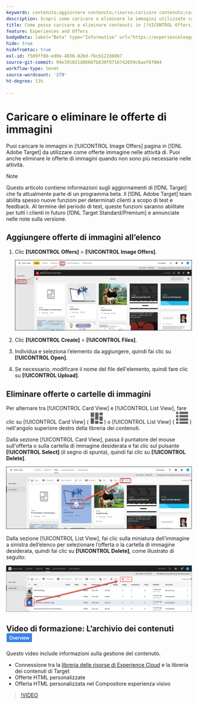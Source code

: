 ```yaml
---
keywords: contenuto;aggiornare contenuto;risorse;caricare contenuto;caricare risorsa;eliminare contenuto;content;update content;assets;upload content;upload asset;delete content;content;upload content;upload asset;delete content;assets;assets;upload content;upload asset;upload asset;delete content
description: Scopri come caricare o eliminare le immagini utilizzate come offerte di immagini.
title: Come posso caricare o eliminare contenuti in [!UICONTROL Offers] Libreria?
feature: Experiences and Offers
badgeBeta: label="Beta" type="Informative" url="https://experienceleague.adobe.com/docs/target/using/introduction/intro.html?lang=it#beta newtab=true" tooltip="Cosa sono le funzioni beta in [!DNL Adobe Target]."
hide: true
hidefromtoc: true
exl-id: f509ff00-ed0e-4836-826d-f6cb122d8867
source-git-commit: 94e391021d86607b830f9716742059c6aef8f004
workflow-type: tm+mt
source-wordcount: '279'
ht-degree: 13%

---
```


# Caricare o eliminare le offerte di immagini

Puoi caricare le immagini in [!UICONTROL Image Offers] pagina in [!DNL Adobe Target] da utilizzare come offerte immagine nelle attività di. Puoi anche eliminare le offerte di immagini quando non sono più necessarie nelle attività.

>[!NOTE]
>
>Questo articolo contiene informazioni sugli aggiornamenti di [!DNL Target] che fa attualmente parte di un programma beta. Il [!DNL Adobe Target] team abilita spesso nuove funzioni per determinati clienti a scopo di test e feedback. Al termine del periodo di test, queste funzioni saranno abilitate per tutti i clienti in futuro [!DNL Target Standard/Premium] e annunciate nelle note sulla versione.

## Aggiungere offerte di immagini all’elenco

1. Clic **[!UICONTROL Offers]** > **[!UICONTROL Image Offers]**.

   ![Offerte > Offerte immagine](/help/main/c-experiences/c-manage-content/assets/image-offers-new.png)

1. Clic **[!UICONTROL Create]** > **[!UICONTROL Files]**.
1. Individua e seleziona l’elemento da aggiungere, quindi fai clic su **[!UICONTROL Open]**.
1. Se necessario, modificare il nome del file dell&#39;elemento, quindi fare clic su **[!UICONTROL Upload]**.

## Eliminare offerte o cartelle di immagini

Per alternare tra [!UICONTROL Card View] e [!UICONTROL List View], fare clic su [!UICONTROL Card View] ( ![Icona della vista a schede](/help/main/c-experiences/c-manage-content/assets/icon-tile.png) ) o [!UICONTROL List View] ( ![Icona della vista a elenco](/help/main/c-experiences/c-manage-content/assets/icon-list-view.png) ) nell&#39;angolo superiore destro della libreria dei contenuti.

Dalla sezione [!UICONTROL Card View], passa il puntatore del mouse sull&#39;offerta o sulla cartella di immagine desiderata e fai clic sul pulsante **[!UICONTROL Select]** (il segno di spunta), quindi fai clic su **[!UICONTROL Delete]**.

![Elimina offerta dalla vista a schede](/help/main/c-experiences/c-manage-content/assets/delete-card-view.png)

Dalla sezione [!UICONTROL List View], fai clic sulla miniatura dell’immagine a sinistra dell’elenco per selezionare l’offerta o la cartella di immagine desiderata, quindi fai clic su **[!UICONTROL Delete]**, come illustrato di seguito:

![Elimina elemento selezionato](/help/main/c-experiences/c-manage-content/assets/delete-image-offer.png)

## Video di formazione: L’archivio dei contenuti ![Badge panoramica](/help/main/assets/overview.png)

Questo video include informazioni sulla gestione del contenuto.

* Connessione tra la [libreria delle risorse di Experience Cloud](https://experienceleague.adobe.com/docs/core-services/interface/assets/creative-cloud.html) e la libreria dei contenuti di Target
* Offerte HTML personalizzate
* Offerta HTML personalizzata nel Compositore esperienza visivo

>[!VIDEO](https://video.tv.adobe.com/v/17387)
